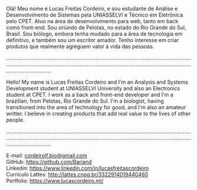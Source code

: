 Olá! Meu nome é Lucas Freitas Cordeiro, e sou estudante de Análise e Desenvolvimento de Sistemas pela UNIASSELVI e Técnico em Eletrônica pelo CPET. Atuo na área de desenvolvimento para web, tanto em back como front-end. Sou oriúndo de Pelotas, no estado do Rio Grande do Sul, Brasil. Sou biólogo, embora tenha mudado para a área de tecnologia em definitivo, e também sou um escritor amador. Tenho interesse em criar produtos que realmente agreguem valor à vida das pessoas.

......................................................................................................................................................................................................................................................................................

Hello! My name is Lucas Freitas Cordeiro and I'm an Analysis and Systems Development student at UNIASSELVI University and also an Electronics student at CPET. I work as a back and front-end developer and I'm a brazilian, from Pelotas, Rio Grande do Sul. I'm a biologist, having transitioned into the area of technology for good, and I'm also an amateur writter. I believe in creating products that add real value to the lives of other people.

......................................................................................................................................................................................................................................................................................

E-mail: cordeirolf.bio@gmail.com <br>
GitHub: https://github.com/Bariand <br>
Linkedin: https://www.linkedin.com/in/lucasfreitascordeiro <br>
Currículo Lattes: http://lattes.cnpq.br/3322914019440460 <br>
Portfolio: https://www.lucascordeiro.ml/
